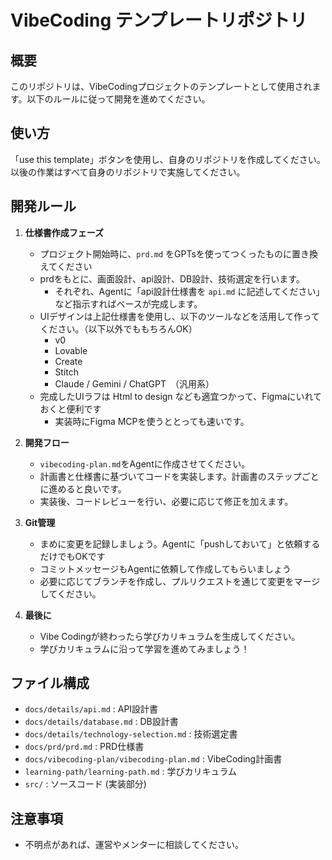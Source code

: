 # VibeCoding テンプレートリポジトリ

## 概要
このリポジトリは、VibeCodingプロジェクトのテンプレートとして使用されます。以下のルールに従って開発を進めてください。

## 使い方

「use this template」ボタンを使用し、自身のリポジトリを作成してください。
以後の作業はすべて自身のリポジトリで実施してください。

## 開発ルール
1. **仕様書作成フェーズ**
   - プロジェクト開始時に、`prd.md` をGPTsを使ってつくったものに置き換えてください
   - prdをもとに、画面設計、api設計、DB設計、技術選定を行います。
     - それぞれ、Agentに「api設計仕様書を `api.md` に記述してください」など指示すればベースが完成します。
   - UIデザインは上記仕様書を使用し、以下のツールなどを活用して作ってください。（以下以外でももちろんOK）
     - v0
     - Lovable
     - Create
     - Stitch
     - Claude / Gemini / ChatGPT　（汎用系）
   - 完成したUIラフは Html to design なども適宜つかって、Figmaにいれておくと便利です
     - 実装時にFigma MCPを使うととっても速いです。

2. **開発フロー**
   - `vibecoding-plan.md`をAgentに作成させてください。
   - 計画書と仕様書に基づいてコードを実装します。計画書のステップごとに進めると良いです。
   - 実装後、コードレビューを行い、必要に応じて修正を加えます。

3. **Git管理**
   - まめに変更を記録しましょう。Agentに「pushしておいて」と依頼するだけでもOKです
   - コミットメッセージもAgentに依頼して作成してもらいましょう
   - 必要に応じてブランチを作成し、プルリクエストを通じて変更をマージしてください。

4. **最後に**
   - Vibe Codingが終わったら学びカリキュラムを生成してください。
   - 学びカリキュラムに沿って学習を進めてみましょう！

## ファイル構成
- `docs/details/api.md` : API設計書
- `docs/details/database.md` : DB設計書
- `docs/details/technology-selection.md` : 技術選定書
- `docs/prd/prd.md` : PRD仕様書
- `docs/vibecoding-plan/vibecoding-plan.md` : VibeCoding計画書
- `learning-path/learning-path.md` : 学びカリキュラム
- `src/` : ソースコード (実装部分)

## 注意事項
- 不明点があれば、運営やメンターに相談してください。
